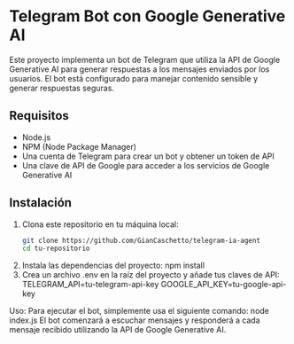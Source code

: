 # Telegram Bot con Google Generative AI

Este proyecto implementa un bot de Telegram que utiliza la API de Google Generative AI para generar respuestas a los mensajes enviados por los usuarios. El bot está configurado para manejar contenido sensible y generar respuestas seguras.

## Requisitos

- Node.js
- NPM (Node Package Manager)
- Una cuenta de Telegram para crear un bot y obtener un token de API
- Una clave de API de Google para acceder a los servicios de Google Generative AI

## Instalación

1. Clona este repositorio en tu máquina local:
   ```bash
   git clone https://github.com/GianCaschetto/telegram-ia-agent
   cd tu-repositorio
2. Instala las dependencias del proyecto:
    npm install
3. Crea un archivo .env en la raíz del proyecto y añade tus claves de API:
    TELEGRAM_API=tu-telegram-api-key
    GOOGLE_API_KEY=tu-google-api-key

Uso:
    Para ejecutar el bot, simplemente usa el siguiente comando:
    node index.js
    El bot comenzará a escuchar mensajes y responderá a cada mensaje recibido utilizando la API de Google Generative AI.
